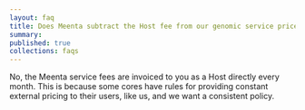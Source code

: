 ```yaml
---
layout: faq
title: Does Meenta subtract the Host fee from our genomic service price?
summary:
published: true
collections: faqs
---
```


No, the Meenta service fees are invoiced to you as a Host directly every month. This is because some cores have rules for providing constant external pricing to their users, like us, and we want a consistent policy.

